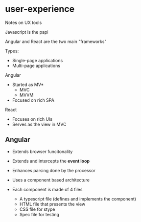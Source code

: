# user-experience
Notes on UX tools

Javascript is the papi

Angular and React are the two main "frameworks"

Types:
* Single-page applications
* Multi-page applications


Angular

* Started as MV*
  * MVC
  * MVVM
* Focused on rich SPA

React

* Focuses on rich UIs
* Serves as the view in MVC


## Angular

* Extends browser funcitonality
* Extends and intercepts the **event loop**
* Enhances parsing done by the processor

* Uses a component based architecture
* Each component is made of 4 files
  * A typescript file (defines and implements the component)
  * HTML file that presents the view
  * CSS file for stype
  * Spec file for testing
